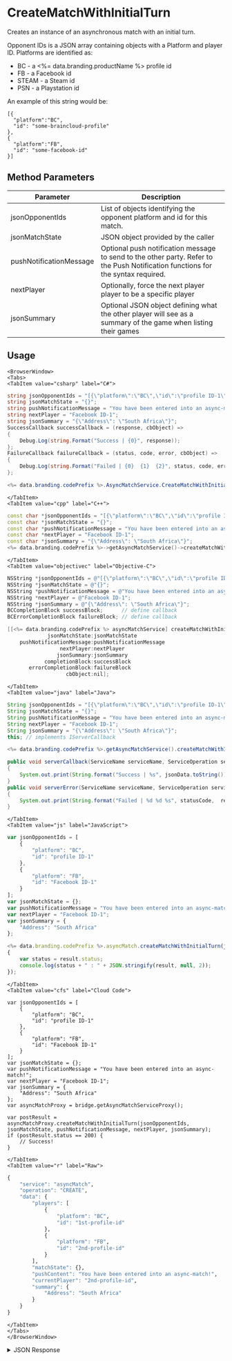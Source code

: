 # CreateMatchWithInitialTurn

Creates an instance of an asynchronous match with an initial turn.

Opponent IDs is a JSON array containing objects with a Platform and player ID. Platforms are identified as:

- BC - a <%= data.branding.productName %> profile id
- FB - a Facebook id
- STEAM - a Steam id
- PSN - a Playstation id

An example of this string would be:

```
[{
  "platform":"BC",
  "id": "some-braincloud-profile"
},
{
  "platform":"FB",
  "id": "some-facebook-id"
}]
```

<PartialServop service_name="asyncMatch" operation_name="CREATE" />

## Method Parameters
Parameter | Description
--------- | -----------
jsonOpponentIds | List of objects identifying the opponent platform and id for this match.
jsonMatchState | JSON object provided by the caller
pushNotificationMessage | Optional push notification message to send to the other party. Refer to the Push Notification functions for the syntax required.
nextPlayer | Optionally, force the next player player to be a specific player
jsonSummary | Optional JSON object defining what the other player will see as a summary of the game when listing their games

## Usage

```mdx-code-block
<BrowserWindow>
<Tabs>
<TabItem value="csharp" label="C#">
```

```csharp
string jsonOpponentIds = "[{\"platform\":\"BC\",\"id\":\"profile ID-1\"},{\"platform\":\"FB\",\"id\":\"Facebook ID-1\"}]";
string jsonMatchState = "{}";
string pushNotificationMessage = "You have been entered into an async-match!";
string nextPlayer = "Facebook ID-1";
string jsonSummary = "{\"Address\": \"South Africa\"}";
SuccessCallback successCallback = (response, cbObject) =>
{
    Debug.Log(string.Format("Success | {0}", response));
};
FailureCallback failureCallback = (status, code, error, cbObject) =>
{
    Debug.Log(string.Format("Failed | {0}  {1}  {2}", status, code, error));
};

<%= data.branding.codePrefix %>.AsyncMatchService.CreateMatchWithInitialTurn(jsonOpponentIds, jsonMatchState, pushNotificationMessage, nextPlayer, jsonSummary, successCallback, failureCallback);
```

```mdx-code-block
</TabItem>
<TabItem value="cpp" label="C++">
```

```cpp
const char *jsonOpponentIds = "[{\"platform\":\"BC\",\"id\":\"profile ID-1\"},{\"platform\":\"FB\",\"id\":\"Facebook ID-1\"}]";
const char *jsonMatchState = "{}";
const char *pushNotificationMessage = "You have been entered into an async-match!";
const char *nextPlayer = "Facebook ID-1";
const char *jsonSummary = "{\"Address\": \"South Africa\"}";
<%= data.branding.codePrefix %>->getAsyncMatchService()->createMatchWithInitialTurn(jsonOpponentIds, jsonMatchState, pushNotificationMessage, nextPlayer, jsonSummary, this);
```

```mdx-code-block
</TabItem>
<TabItem value="objectivec" label="Objective-C">
```

```objectivec
NSString *jsonOpponentIds = @"[{\"platform\":\"BC\",\"id\":\"profile ID-1\"},{\"platform\":\"FB\",\"id\":\"Facebook ID-1\"}]";
NSString *jsonMatchState = @"{}";
NSString *pushNotificationMessage = @"You have been entered into an async-match!";
NSString *nextPlayer = @"Facebook ID-1";
NSString *jsonSummary = @"{\"Address\": \"South Africa\"}";
BCCompletionBlock successBlock;      // define callback
BCErrorCompletionBlock failureBlock; // define callback

[[<%= data.branding.codePrefix %> asyncMatchService] createMatchWithInitialTurn:jsonOpponentIds
             jsonMatchState:jsonMatchState
    pushNotificationMessage:pushNotificationMessage
                 nextPlayer:nextPlayer
                jsonSummary:jsonSummary
            completionBlock:successBlock
       errorCompletionBlock:failureBlock
                   cbObject:nil];
```

```mdx-code-block
</TabItem>
<TabItem value="java" label="Java">
```

```java
String jsonOpponentIds = "[{\"platform\":\"BC\",\"id\":\"profile ID-1\"},{\"platform\":\"FB\",\"id\":\"Facebook ID-1\"}]";
String jsonMatchState = "{}";
String pushNotificationMessage = "You have been entered into an async-match!";
String nextPlayer = "Facebook ID-1";
String jsonSummary = "{\"Address\": \"South Africa\"}";
this; // implements IServerCallback

<%= data.branding.codePrefix %>.getAsyncMatchService().createMatchWithInitialTurn(jsonOpponentIds, jsonMatchState, pushNotificationMessage, nextPlayer, jsonSummary, this);

public void serverCallback(ServiceName serviceName, ServiceOperation serviceOperation, JSONObject jsonData)
{
    System.out.print(String.format("Success | %s", jsonData.toString()));
}
public void serverError(ServiceName serviceName, ServiceOperation serviceOperation, int statusCode, int reasonCode, String jsonError)
{
    System.out.print(String.format("Failed | %d %d %s", statusCode,  reasonCode, jsonError.toString()));
}
```

```mdx-code-block
</TabItem>
<TabItem value="js" label="JavaScript">
```

```javascript
var jsonOpponentIds = [
    {
        "platform": "BC",
        "id": "profile ID-1"
    },
    {
        "platform": "FB",
        "id": "Facebook ID-1"
    }
];
var jsonMatchState = {};
var pushNotificationMessage = "You have been entered into an async-match!";
var nextPlayer = "Facebook ID-1";
var jsonSummary = {
    "Address": "South Africa"
};

<%= data.branding.codePrefix %>.asyncMatch.createMatchWithInitialTurn(jsonOpponentIds, jsonMatchState, pushNotificationMessage, nextPlayer, jsonSummary, result =>
{
	var status = result.status;
	console.log(status + " : " + JSON.stringify(result, null, 2));
});
```

```mdx-code-block
</TabItem>
<TabItem value="cfs" label="Cloud Code">
```

```cfscript
var jsonOpponentIds = [
    {
        "platform": "BC",
        "id": "profile ID-1"
    },
    {
        "platform": "FB",
        "id": "Facebook ID-1"
    }
];
var jsonMatchState = {};
var pushNotificationMessage = "You have been entered into an async-match!";
var nextPlayer = "Facebook ID-1";
var jsonSummary = {
    "Address": "South Africa"
};
var asyncMatchProxy = bridge.getAsyncMatchServiceProxy();

var postResult = asyncMatchProxy.createMatchWithInitialTurn(jsonOpponentIds, jsonMatchState, pushNotificationMessage, nextPlayer, jsonSummary);
if (postResult.status == 200) {
    // Success!
}
```

```mdx-code-block
</TabItem>
<TabItem value="r" label="Raw">
```

```r
{
	"service": "asyncMatch",
	"operation": "CREATE",
	"data": {
		"players": [
			{
				"platform": "BC",
				"id": "1st-profile-id"
			},
			{
				"platform": "FB",
				"id": "2nd-profile-id"
			}
		],
		"matchState": {},
		"pushContent": "You have been entered into an async-match!",
		"currentPlayer": "2nd-profile-id",
		"summary": {
			"Address": "South Africa"
		}
	}
}
```

```mdx-code-block
</TabItem>
</Tabs>
</BrowserWindow>
```

<details>
<summary>JSON Response</summary>

```json
{
    "data" : {
        "createdAt" : 1449737412088,
        "gameId" : "102345",
        "matchId" : "af876cc7-1dd1-4fbe-959d-a9awdsab9a1c",
        "ownerId" : "c76009c3-ea92-41c5-8560-e1dwasc07ce6b",
        "players" : [
            {
                "pictureUrl" : null,
                "playerId" : "c76009c3-ea92-41c5-8560-e1dwasc07ce6b",
                "playerName" : "UserA_CPP_96764398"
            },
            {
                "pictureUrl" : null,
                "playerId" : "3bb9dwasdd-9c9a-454f-ae17-9703a66973c8",
                "playerName" : "UserB_CPP_80148460"
            }
        ],
        "status" : {
            "currentPlayer" : "3bb9dwasdd-9c9a-454f-ae17-9703a66973c8",
            "status" : "PENDING"
        },
        "summary" : {
            "map" : "level01"
        },
        "updatedAt" : 1449737412092,
        "version" : 1
    },
    "status" : 200
}
```
</details>

